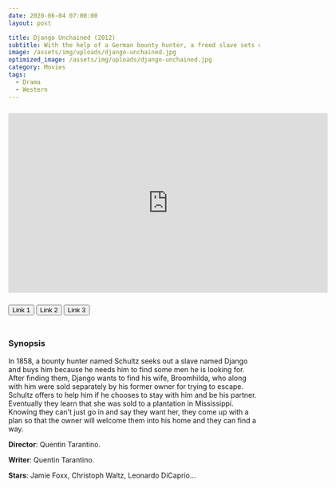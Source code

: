 ```yaml
---
date: 2020-06-04 07:00:00
layout: post

title: Django Unchained (2012)
subtitle: With the help of a German bounty hunter, a freed slave sets out to rescue his wife from a brutal Mississippi plantation owner.
image: /assets/img/uploads/django-unchained.jpg
optimized_image: /assets/img/uploads/django-unchained.jpg
category: Movies
tags:
  - Drama
  - Western
---
```

<link rel="stylesheet" type="text/css" href="/assets/css/player.css">

<div style='width:100%; height:10px; position:relative; margin-left: auto; margin-right: auto; overflow: hidden;'></div>

<div class="video-wrapper">
<iframe id="myframe" scrolling="no" allowfullscreen="" frameborder="0"  height="360"
src="https://gdriveplayer.me/embed2.php?link=qvlV1J1kXx7iiEg52lxXHAu1%252F8KtS4XKfWSeDNxO0lz8giPcPF7ppvOcO%252BDnTX3tvdTqkgY3uoAnZMnTzkOO5kM5dRqyR6mejUSzzPUs1b6nZ1eRfNoLhBcfe%252BWABnKZWRdb5CTqrL6mh4MqRqIDIkwZkBPWYvLLJF1N%252FrJE88fM2hAbply1gmv4HZYSoKODTUlEMf5jIKc11Eeqi5Br3U" width="640"></iframe>
</div>

<div style='width:100%; height:10px; position:relative; margin-left: auto; margin-right: auto; overflow: hidden;'></div>

<button class="button_link" onclick="link_1()">Link 1</button>
<button class="button_link" onclick="link_2()">Link 2</button>
<button class="button_link" onclick="link_3()">Link 3</button>

<div style='width:100%; height:10px; position:relative; margin-left: auto; margin-right: auto; overflow: hidden;'></div>

<script>
 var link1 = "https://gdriveplayer.me/embed2.php?link=qvlV1J1kXx7iiEg52lxXHAu1%252F8KtS4XKfWSeDNxO0lz8giPcPF7ppvOcO%252BDnTX3tvdTqkgY3uoAnZMnTzkOO5kM5dRqyR6mejUSzzPUs1b6nZ1eRfNoLhBcfe%252BWABnKZWRdb5CTqrL6mh4MqRqIDIkwZkBPWYvLLJF1N%252FrJE88fM2hAbply1gmv4HZYSoKODTUlEMf5jIKc11Eeqi5Br3U"
 var link2 = "https://www.fembed.com/v/z7-x5ajeq44j4k6"
 var link3 = "https://ok.ru/videoembed/1329542859490"

 function link_1() {
 var x = document.getElementsByClassName("button_link");
 for (var i=0; i < x.length; i++)
 {x[i].classList.remove("button_link_clicked")}
 x[0].classList.add("button_link_clicked");
 document.getElementById("myframe").src = link1;}

 function link_2() {
 var x = document.getElementsByClassName("button_link");
 for (var i=0; i < x.length; i++)
 {x[i].classList.remove("button_link_clicked")}
 x[1].classList.add("button_link_clicked");
 document.getElementById("myframe").src = link2;}

 function link_3() {
 var x = document.getElementsByClassName("button_link");
 for (var i=0; i < x.length; i++)
 {x[i].classList.remove("button_link_clicked")}
 x[2].classList.add("button_link_clicked");
 document.getElementById("myframe").src = link3;}
</script>


### Synopsis
In 1858, a bounty hunter named Schultz seeks out a slave named Django and buys him because he needs him to find some men he is looking for. After finding them, Django wants to find his wife, Broomhilda, who along with him were sold separately by his former owner for trying to escape. Schultz offers to help him if he chooses to stay with him and be his partner. Eventually they learn that she was sold to a plantation in Mississippi. Knowing they can't just go in and say they want her, they come up with a plan so that the owner will welcome them into his home and they can find a way.  

**Director**: Quentin Tarantino.  

**Writer**: Quentin Tarantino.  

**Stars**: Jamie Foxx, Christoph Waltz, Leonardo DiCaprio...  


